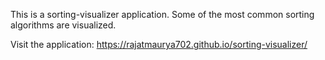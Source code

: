 This is a sorting-visualizer application.
Some of the most common sorting algorithms are visualized.

Visit the application: https://rajatmaurya702.github.io/sorting-visualizer/